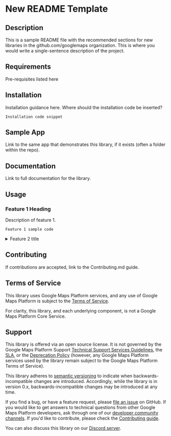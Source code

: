 # New README Template

## Description

This is a sample README file with the recommended sections for new libraries in the github.com/googlemaps organization. This is where you would write a single-sentence description of the project.

## Requirements

Pre-requisites listed here

## Installation

Installation guidance here. Where should the installation code be inserted?

```
Installation code snippet
```

## Sample App

Link to the same app that demonstrates this library, if it exists (often a folder within the repo).

## Documentation

Link to full documentation for the library.

## Usage

### Feature 1 Heading

Description of feature 1.

```
Feature 1 sample code
```

</details>

<details>
  <summary>Feature 2 title</summary>

### Feature 2 title

This demonstrates hiding a long feature section behind an expandable. If using expandables, it would be best to put all but the first most basic sample in expandables.

```javascript
Feature 2 sample code
```

</details>

## Contributing

If contributions are accepted, link to the Contributing.md guide.

## Terms of Service

This library uses Google Maps Platform services, and any use of Google Maps Platform is subject to the [Terms of Service](https://cloud.google.com/maps-platform/terms).

For clarity, this library, and each underlying component, is not a Google Maps Platform Core Service.

## Support

This library is offered via an open source license. It is not governed by the Google Maps Platform Support [Technical Support Services Guidelines](https://cloud.google.com/maps-platform/terms/tssg), the [SLA](https://cloud.google.com/maps-platform/terms/sla), or the [Deprecation Policy](https://cloud.google.com/maps-platform/terms) (however, any Google Maps Platform services used by the library remain subject to the Google Maps Platform Terms of Service).

This library adheres to [semantic versioning](https://semver.org/) to indicate when backwards-incompatible changes are introduced. Accordingly, while the library is in version 0.x, backwards-incompatible changes may be introduced at any time. 

If you find a bug, or have a feature request, please [file an issue]() on GitHub. If you would like to get answers to technical questions from other Google Maps Platform developers, ask through one of our [developer community channels](https://developers.google.com/maps/developer-community). If you'd like to contribute, please check the [Contributing guide]().

You can also discuss this library on our [Discord server](https://discord.gg/hYsWbmk).
   
